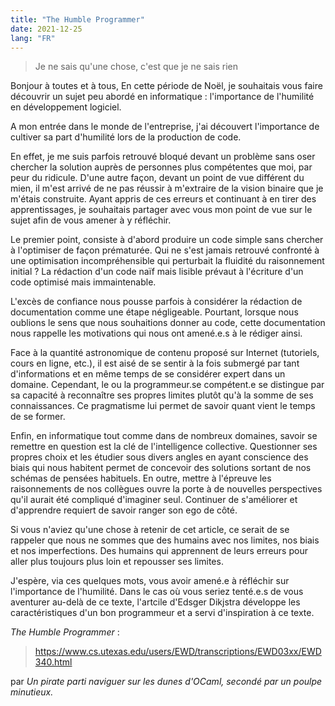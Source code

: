 ```yaml
---
title: "The Humble Programmer"
date: 2021-12-25
lang: "FR"
---
```


> Je ne sais qu'une chose, c'est que je ne sais rien

Bonjour à toutes et à tous,
En cette période de Noël, je souhaitais vous faire découvrir un sujet peu abordé en informatique : l'importance de l'humilité en développement logiciel.

A mon entrée dans le monde de l'entreprise, j'ai découvert l'importance de cultiver sa part d'humilité lors de la production de code. 

En effet, je me suis parfois retrouvé bloqué devant un problème sans oser chercher la solution auprès de personnes plus compétentes que moi, par peur du ridicule. D'une autre façon, devant un point de vue différent du mien, il m'est arrivé de ne pas réussir à m'extraire de la vision binaire que je m'étais construite. Ayant appris de ces erreurs et continuant à en tirer des apprentissages, je souhaitais partager avec vous mon point de vue sur le sujet afin de vous amener à y réfléchir.

Le premier point, consiste à d'abord produire un code simple sans chercher à l'optimiser de façon prématurée. Qui ne s'est jamais retrouvé confronté à une optimisation incompréhensible qui perturbait la fluidité du raisonnement initial ? La rédaction d'un code naïf mais lisible prévaut à l'écriture d'un code optimisé mais immaintenable.

L'excès de confiance nous pousse parfois à considérer la rédaction de documentation comme une étape négligeable. Pourtant, lorsque nous oublions le sens que nous souhaitions donner au code, cette documentation nous rappelle les motivations qui nous ont amené.e.s à le rédiger ainsi.

Face à la quantité astronomique de contenu proposé sur Internet (tutoriels, cours en ligne, etc.), il est aisé de se sentir à la fois submergé par tant d'informations et en même temps de se considérer expert dans un domaine. Cependant, le ou la programmeur.se compétent.e se distingue par sa capacité à reconnaître ses propres limites plutôt qu'à la somme de ses connaissances. Ce pragmatisme lui permet de savoir quant vient le temps de se former.

Enfin, en informatique tout comme dans de nombreux domaines, savoir se remettre en question est la clé de l'intelligence collective. Questionner ses propres choix et les étudier sous divers angles en ayant conscience des biais qui nous habitent permet de concevoir des solutions sortant de nos schémas de pensées habituels. En outre, mettre à l'épreuve les raisonnements de nos collègues ouvre la porte à de nouvelles perspectives qu'il aurait été compliqué d'imaginer seul. Continuer de s'améliorer et d'apprendre requiert de savoir ranger son ego de côté. 

Si vous n'aviez qu'une chose à retenir de cet article, ce serait de se rappeler que nous ne sommes que des humains avec nos limites, nos biais et nos imperfections. Des humains qui apprennent de leurs erreurs pour aller plus toujours plus loin et repousser ses limites.

J'espère, via ces quelques mots, vous avoir amené.e à réfléchir sur l'importance de l'humilité. Dans le cas où vous seriez tenté.e.s de vous aventurer au-delà de ce texte, l'artcile d'Edsger Dikjstra développe les caractéristiques d'un bon programmeur et a servi d'inspiration à ce texte.

*The Humble Programmer* : 
> https://www.cs.utexas.edu/users/EWD/transcriptions/EWD03xx/EWD340.html

par *Un pirate parti naviguer sur les dunes d'OCaml, secondé par un poulpe minutieux.*
